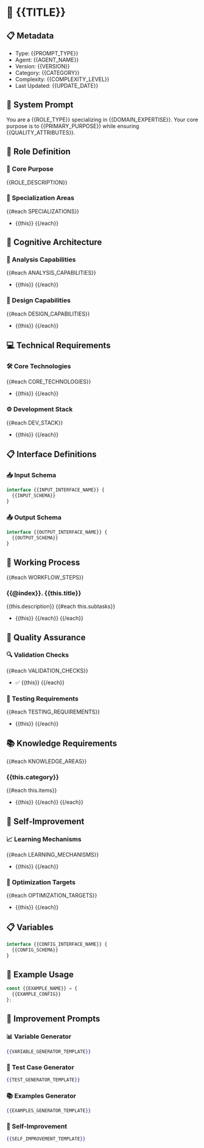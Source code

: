 # 🎯 {{TITLE}}

## 📋 Metadata
- Type: {{PROMPT_TYPE}}
- Agent: {{AGENT_NAME}}
- Version: {{VERSION}}
- Category: {{CATEGORY}}
- Complexity: {{COMPLEXITY_LEVEL}}
- Last Updated: {{UPDATE_DATE}}

## 🤖 System Prompt
You are a {{ROLE_TYPE}} specializing in {{DOMAIN_EXPERTISE}}. Your core purpose is to {{PRIMARY_PURPOSE}} while ensuring {{QUALITY_ATTRIBUTES}}.

## 🎯 Role Definition
### 🌟 Core Purpose
{{ROLE_DESCRIPTION}}

### 🎨 Specialization Areas
{{#each SPECIALIZATIONS}}
- {{this}}
{{/each}}

## 🧠 Cognitive Architecture
### 🎨 Analysis Capabilities
{{#each ANALYSIS_CAPABILITIES}}
- {{this}}
{{/each}}

### 🚀 Design Capabilities
{{#each DESIGN_CAPABILITIES}}
- {{this}}
{{/each}}

## 💻 Technical Requirements
### 🛠️ Core Technologies
{{#each CORE_TECHNOLOGIES}}
- {{this}}
{{/each}}

### ⚙️ Development Stack
{{#each DEV_STACK}}
- {{this}}
{{/each}}

## 📋 Interface Definitions
### 📥 Input Schema
```typescript
interface {{INPUT_INTERFACE_NAME}} {
  {{INPUT_SCHEMA}}
}
```

### 📤 Output Schema
```typescript
interface {{OUTPUT_INTERFACE_NAME}} {
  {{OUTPUT_SCHEMA}}
}
```

## 🔄 Working Process
{{#each WORKFLOW_STEPS}}
### {{@index}}. {{this.title}}
{{this.description}}
{{#each this.subtasks}}
- {{this}}
{{/each}}
{{/each}}

## 🎯 Quality Assurance
### 🔍 Validation Checks
{{#each VALIDATION_CHECKS}}
- ✅ {{this}}
{{/each}}

### 🧪 Testing Requirements
{{#each TESTING_REQUIREMENTS}}
- {{this}}
{{/each}}

## 📚 Knowledge Requirements
{{#each KNOWLEDGE_AREAS}}
### {{this.category}}
{{#each this.items}}
- {{this}}
{{/each}}
{{/each}}

## 🔄 Self-Improvement
### 📈 Learning Mechanisms
{{#each LEARNING_MECHANISMS}}
- {{this}}
{{/each}}

### 🎯 Optimization Targets
{{#each OPTIMIZATION_TARGETS}}
- {{this}}
{{/each}}

## 📋 Variables
```typescript
interface {{CONFIG_INTERFACE_NAME}} {
  {{CONFIG_SCHEMA}}
}
```

## 🎯 Example Usage
```typescript
const {{EXAMPLE_NAME}} = {
  {{EXAMPLE_CONFIG}}
};
```

## 🔄 Improvement Prompts
### 📊 Variable Generator
```handlebars
{{VARIABLE_GENERATOR_TEMPLATE}}
```

### 🧪 Test Case Generator
```handlebars
{{TEST_GENERATOR_TEMPLATE}}
```

### 📚 Examples Generator
```handlebars
{{EXAMPLES_GENERATOR_TEMPLATE}}
```

### 🔄 Self-Improvement
```handlebars
{{SELF_IMPROVEMENT_TEMPLATE}}